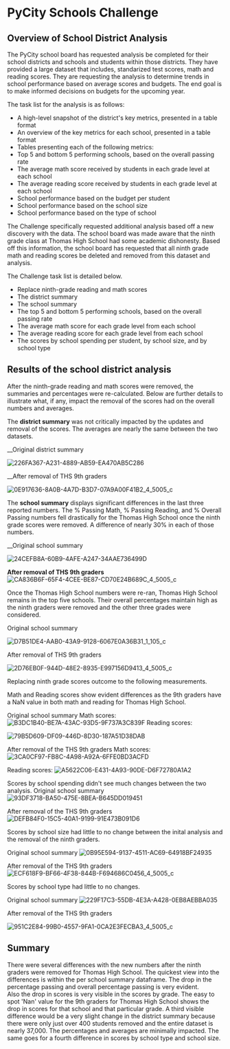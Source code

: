# PyCity Schools Challenge 


## Overview of School District Analysis
The PyCity school board has requested analysis be completed for their school districts and schools and students within those districts.  They have provided a large dataset that includes, standarized test scores, math and reading scores.  They are requesting the analysis to determine trends in school performance based on average scores and budgets. The end goal is to make informed decisions on budgets for the upcoming year. 

The task list for the analysis is as follows:

 - A high-level snapshot of the district's key metrics, presented in a table format
 - An overview of the key metrics for each school, presented in a table format
 - Tables presenting each of the following metrics:
 - Top 5 and bottom 5 performing schools, based on the overall passing rate
 - The average math score received by students in each grade level at each school
 - The average reading score received by students in each grade level at each school
 - School performance based on the budget per student
 - School performance based on the school size 
 - School performance based on the type of school


The Challenge specifically requested additional analysis based off a new discovery with the data.  The school board was made aware that the ninth grade class at Thomas High School had some academic dishonesty.  Based off this information, the school board has requested that all ninth grade math and reading scores be deleted and removed from this dataset and analysis.  

The Challenge task list is detailed below. 

 - Replace ninth-grade reading and math scores 
 - The district summary
 - The school summary
 - The top 5 and bottom 5 performing schools, based on the overall passing rate
 - The average math score for each grade level from each school
 - The average reading score for each grade level from each school
 - The scores by school spending per student, by school size, and by school type


## Results of the school district analysis
After the ninth-grade reading and math scores were removed, the summaries and percentages were re-calculated. Below are further details to illustrate what, if any, impact the removal of the scores had on the overall numbers and averages.    

The __district summary__ was not critically impacted by the updates and removal of the scores.  The averages are nearly the same between the two datasets.  

 __Original district summary

![226FA367-A231-4889-AB59-EA470AB5C286](https://user-images.githubusercontent.com/96222437/150700647-705f1407-c018-4920-934e-89daaf69c7da.jpeg)

__After removal of THS 9th graders

![0E917636-8A0B-4A7D-B3D7-07A9A00F41B2_4_5005_c](https://user-images.githubusercontent.com/96222437/150700551-975841fa-ca9e-4b97-a717-3c4f1f00eb1a.jpeg)

The __school summary__ displays significant differences in the last three reported numbers.  The % Passing Math, % Passing Reading, and % Overall Passing numbers fell drastically for the Thomas High School once the ninth grade scores were removed.  A difference of nearly 30% in each of those numbers.  

__Original school summary

![24CEFB8A-60B9-4AFE-A247-34AAE736499D](https://user-images.githubusercontent.com/96222437/150701002-fee87a94-3fc2-4112-b818-16cb59f893e0.jpeg)


__After removal of THS 9th graders__
![CA836B6F-65F4-4CEE-BE87-CD70E24B689C_4_5005_c](https://user-images.githubusercontent.com/96222437/150700689-126be22d-ebd4-4b7f-be5c-ebf2fe898f0b.jpeg)

Once the Thomas High School numbers were re-ran, Thomas High School remains in the top five schools.  Their overall percentages maintain high as the ninth graders were removed and the other three grades were considered.  

Original school summary

![D7B51DE4-AAB0-43A9-9128-6067E0A36B31_1_105_c](https://user-images.githubusercontent.com/96222437/150702220-a67303c9-d61a-4cb2-9e94-1bd9bb29687a.jpeg)

After removal of THS 9th graders

![2D76EB0F-944D-48E2-8935-E997156D9413_4_5005_c](https://user-images.githubusercontent.com/96222437/150702681-161882c8-4d80-442f-9c74-0fa49e1e9a1c.jpeg)



Replacing ninth grade scores outcome to the following measurements. 

Math and Reading scores show evident differences as the 9th graders have a NaN value in both math and reading for Thomas High School. 

Original school summary
Math scores:
![B3DC1B40-BE7A-43AC-93D5-9F737A3C839F](https://user-images.githubusercontent.com/96222437/150703135-ec2b039f-faed-43e0-805e-b7b514b485ae.jpeg)
Reading scores:

![79B5D609-DF09-446D-8D30-187A51D38DAB](https://user-images.githubusercontent.com/96222437/150703168-fede958d-019c-4c2a-9e16-6020a72aafb6.jpeg)

After removal of the THS 9th graders
Math scores:
![3CA0CF97-FB8C-4A98-A92A-6FFE0BD3ACFD](https://user-images.githubusercontent.com/96222437/150703220-4f214dfd-c4aa-4fb8-963f-82bab8ccc76e.jpeg)

Reading scores:
![A5622C06-E431-4A93-90DE-D6F72780A1A2](https://user-images.githubusercontent.com/96222437/150703258-86a35d79-ab99-4d0e-b424-b22435a813ea.jpeg)


Scores by school spending didn't see much changes between the two analysis. 
Original school summary
![93DF3718-BA50-475E-8BEA-B645DD019451](https://user-images.githubusercontent.com/96222437/150703847-8d4dc07a-956d-4c3d-a10a-ed7b889876e5.jpeg)


After removal of the THS 9th graders
![DEFB84F0-15C5-40A1-9199-91E473B091D6](https://user-images.githubusercontent.com/96222437/150703870-ca2167da-e640-48cc-8357-18a5f0493429.jpeg)


Scores by school size had little to no change between the inital analysis and the removal of the ninth graders. 

Original school summary
![0B95E594-9137-4511-AC69-64918BF24935](https://user-images.githubusercontent.com/96222437/150703941-5ba3c64a-56c9-4f8c-a657-0d6953ecb15c.jpeg)


After removal of the THS 9th graders
![ECF618F9-BF66-4F38-844B-F694686C0456_4_5005_c](https://user-images.githubusercontent.com/96222437/150704015-c8e36427-8595-4558-b072-ee678dbf66dd.jpeg)


Scores by school type had little to no changes.

Original school summary
![229F17C3-55DB-4E3A-A428-0EB8AEBBA035](https://user-images.githubusercontent.com/96222437/150703964-c7b27bd1-932f-40ee-a190-d3865bfcf880.jpeg)


After removal of the THS 9th graders

![951C2E84-99B0-4557-9FA1-0CA2E3FECBA3_4_5005_c](https://user-images.githubusercontent.com/96222437/150704021-cb26698b-7cd2-425d-831f-8cb7fee6808c.jpeg)

## Summary

There were several differences with the new numbers after the ninth graders were removed for Thomas High School.  The quickest view into the differences is within the per school summary dataframe.  The drop in the percentage passing and overall percentage passing is very evident.  
Also the drop in scores is very visible in the scores by grade.  The easy to spot 'Nan' value for the 9th graders for Thomas High School shows the drop in scores for that school and that particular grade.  A third visible difference would be a very slight change in the district summary because there were only just over 400 students removed and the entire dataset is nearly 37,000.  The percentages and averages are minimally impacted.  The same goes for a fourth difference in scores by school type and school size.  

